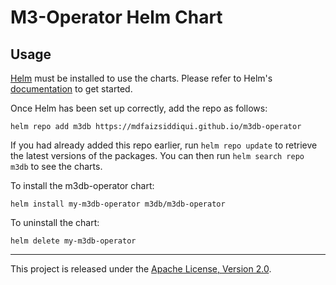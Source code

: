 # M3-Operator Helm Chart

## Usage

[Helm](https://helm.sh) must be installed to use the charts.  Please refer to
Helm's [documentation](https://helm.sh/docs) to get started.

Once Helm has been set up correctly, add the repo as follows:
    
    helm repo add m3db https://mdfaizsiddiqui.github.io/m3db-operator

If you had already added this repo earlier, run `helm repo update` to retrieve
the latest versions of the packages.  You can then run `helm search repo
m3db` to see the charts.

To install the m3db-operator chart:

    helm install my-m3db-operator m3db/m3db-operator

To uninstall the chart:

    helm delete my-m3db-operator

* * *

This project is released under the [Apache License, Version 2.0](https://github.com/m3db/m3/blob/master/LICENSE).
